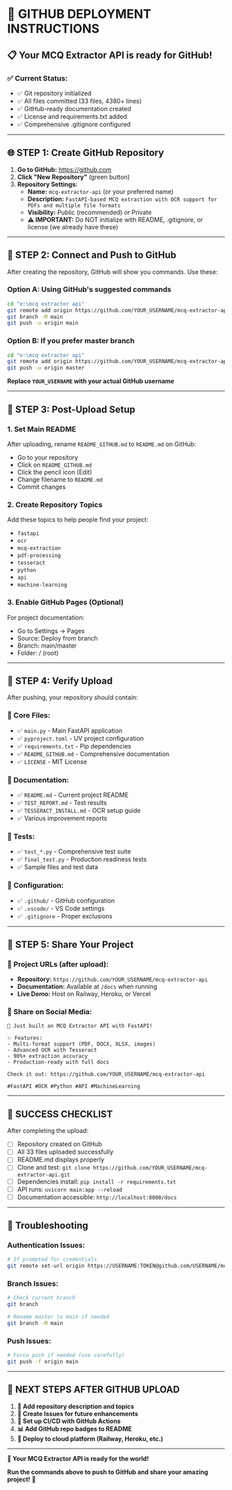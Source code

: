 # 🚀 GITHUB DEPLOYMENT INSTRUCTIONS

## 📋 Your MCQ Extractor API is ready for GitHub!

### ✅ **Current Status:**
- ✅ Git repository initialized  
- ✅ All files committed (33 files, 4380+ lines)
- ✅ GitHub-ready documentation created
- ✅ License and requirements.txt added
- ✅ Comprehensive .gitignore configured

---

## 🌐 **STEP 1: Create GitHub Repository**

1. **Go to GitHub:** https://github.com
2. **Click "New Repository"** (green button)
3. **Repository Settings:**
   - **Name:** `mcq-extractor-api` (or your preferred name)
   - **Description:** `FastAPI-based MCQ extraction with OCR support for PDFs and multiple file formats`
   - **Visibility:** Public (recommended) or Private
   - **⚠️ IMPORTANT:** Do NOT initialize with README, .gitignore, or license (we already have these)

---

## 🔗 **STEP 2: Connect and Push to GitHub**

After creating the repository, GitHub will show you commands. Use these:

### **Option A: Using GitHub's suggested commands**
```bash
cd "e:\mcq extractor api"
git remote add origin https://github.com/YOUR_USERNAME/mcq-extractor-api.git
git branch -M main
git push -u origin main
```

### **Option B: If you prefer master branch**
```bash
cd "e:\mcq extractor api"
git remote add origin https://github.com/YOUR_USERNAME/mcq-extractor-api.git
git push -u origin master
```

**Replace `YOUR_USERNAME` with your actual GitHub username**

---

## 📝 **STEP 3: Post-Upload Setup**

### **1. Set Main README**
After uploading, rename `README_GITHUB.md` to `README.md` on GitHub:
- Go to your repository
- Click on `README_GITHUB.md`
- Click the pencil icon (Edit)
- Change filename to `README.md`
- Commit changes

### **2. Create Repository Topics**
Add these topics to help people find your project:
- `fastapi`
- `ocr`
- `mcq-extraction`
- `pdf-processing`
- `tesseract`
- `python`
- `api`
- `machine-learning`

### **3. Enable GitHub Pages (Optional)**
For project documentation:
- Go to Settings → Pages
- Source: Deploy from branch
- Branch: main/master
- Folder: / (root)

---

## 🎯 **STEP 4: Verify Upload**

After pushing, your repository should contain:

### **📁 Core Files:**
- ✅ `main.py` - Main FastAPI application
- ✅ `pyproject.toml` - UV project configuration  
- ✅ `requirements.txt` - Pip dependencies
- ✅ `README_GITHUB.md` - Comprehensive documentation
- ✅ `LICENSE` - MIT License

### **📁 Documentation:**
- ✅ `README.md` - Current project README
- ✅ `TEST_REPORT.md` - Test results
- ✅ `TESSERACT_INSTALL.md` - OCR setup guide
- ✅ Various improvement reports

### **📁 Tests:**
- ✅ `test_*.py` - Comprehensive test suite
- ✅ `final_test.py` - Production readiness tests
- ✅ Sample files and test data

### **📁 Configuration:**
- ✅ `.github/` - GitHub configuration
- ✅ `.vscode/` - VS Code settings
- ✅ `.gitignore` - Proper exclusions

---

## 🚀 **STEP 5: Share Your Project**

### **📢 Project URLs (after upload):**
- **Repository:** `https://github.com/YOUR_USERNAME/mcq-extractor-api`
- **Documentation:** Available at `/docs` when running
- **Live Demo:** Host on Railway, Heroku, or Vercel

### **📱 Share on Social Media:**
```
🚀 Just built an MCQ Extractor API with FastAPI!

✨ Features:
- Multi-format support (PDF, DOCX, XLSX, images)
- Advanced OCR with Tesseract
- 90%+ extraction accuracy
- Production-ready with full docs

Check it out: https://github.com/YOUR_USERNAME/mcq-extractor-api

#FastAPI #OCR #Python #API #MachineLearning
```

---

## 🎉 **SUCCESS CHECKLIST**

After completing the upload:

- [ ] Repository created on GitHub
- [ ] All 33 files uploaded successfully  
- [ ] README.md displays properly
- [ ] Clone and test: `git clone https://github.com/YOUR_USERNAME/mcq-extractor-api.git`
- [ ] Dependencies install: `pip install -r requirements.txt`
- [ ] API runs: `uvicorn main:app --reload`
- [ ] Documentation accessible: `http://localhost:8000/docs`

---

## 🔧 **Troubleshooting**

### **Authentication Issues:**
```bash
# If prompted for credentials
git remote set-url origin https://USERNAME:TOKEN@github.com/USERNAME/mcq-extractor-api.git
```

### **Branch Issues:**
```bash
# Check current branch
git branch

# Rename master to main if needed
git branch -M main
```

### **Push Issues:**
```bash
# Force push if needed (use carefully)
git push -f origin main
```

---

## 🎯 **NEXT STEPS AFTER GITHUB UPLOAD**

1. **🌟 Add repository description and topics**
2. **📝 Create Issues for future enhancements**
3. **🔧 Set up CI/CD with GitHub Actions**
4. **📊 Add GitHub repo badges to README**
5. **🚀 Deploy to cloud platform (Railway, Heroku, etc.)**

---

**🎉 Your MCQ Extractor API is ready for the world!**

**Run the commands above to push to GitHub and share your amazing project!** 🚀
